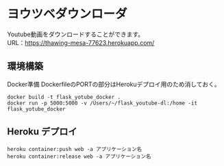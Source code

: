 # ヨウツベダウンローダ
Youtube動画をダウンロードすることができます。  
URL：https://thawing-mesa-77623.herokuapp.com/

## 環境構築
Docker準備
DockerfileのPORTの部分はHerokuデプロイ用のため消しておく。
```
docker build -t flask_yotube_docker .
docker run -p 5000:5000 -v /Users/~/flask_youtube-dl:/home -it flask_yotube_docker
```

## Heroku デプロイ
```
heroku container:push web -a アプリケーション名
heroku container:release web -a アプリケーション名
```